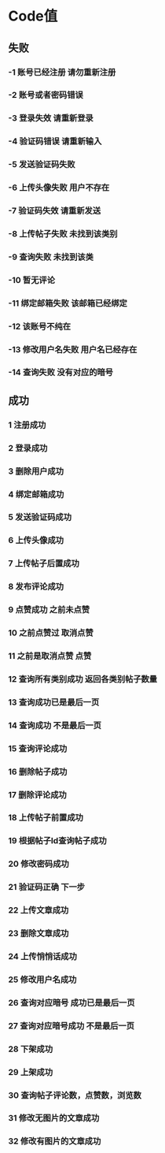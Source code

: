 # Code值

## 失败

### -1 账号已经注册 请勿重新注册

### -2 账号或者密码错误

### -3 登录失效 请重新登录

###	-4 验证码错误 请重新输入

### -5 发送验证码失败

### -6 上传头像失败 用户不存在

### -7 验证码失效 请重新发送

### -8 上传帖子失败 未找到该类别

### -9 查询失败 未找到该类

### -10 暂无评论

### -11 绑定邮箱失败 该邮箱已经绑定

### -12 该账号不纯在

### -13 修改用户名失败 用户名已经存在

### -14 查询失败 没有对应的暗号































## 成功

### 1 注册成功

###	2 登录成功

### 3 删除用户成功

### 4 绑定邮箱成功

### 5 发送验证码成功

### 6 上传头像成功

### 7 上传帖子后置成功

### 8 发布评论成功

### 9 点赞成功 之前未点赞

### 10 之前点赞过 取消点赞

### 11 之前是取消点赞 点赞

### 12 查询所有类别成功 返回各类别帖子数量

### 13 查询成功已是最后一页

### 14 查询成功 不是最后一页

### 15 查询评论成功

### 16 删除帖子成功

### 17 删除评论成功

### 18 上传帖子前置成功

### 19 根据帖子Id查询帖子成功

### 20 修改密码成功

### 21 验证码正确 下一步

### 22 上传文章成功

### 23 删除文章成功

### 24 上传悄悄话成功

### 25 修改用户名成功

### 26 查询对应暗号 成功已是最后一页

### 27 查询对应暗号成功 不是最后一页

### 28 下架成功

### 29 上架成功

### 30 查询帖子评论数，点赞数，浏览数

### 31 修改无图片的文章成功

### 32 修改有图片的文章成功





















































